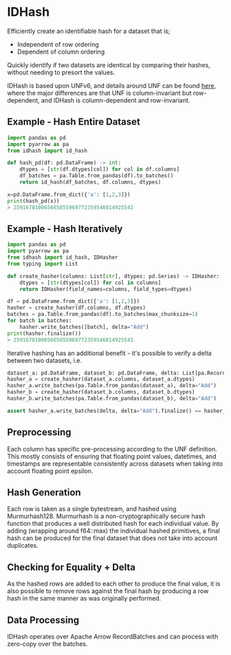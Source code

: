 # IDHash

Efficiently create an identifiable hash for a dataset that is;
* Independent of row ordering
* Dependent of column ordering

Quickly identify if two datasets are identical by comparing their hashes, without needing to presort the values.

IDHash is based upon UNFv6, and details around UNF can be found [here](https://guides.dataverse.org/en/latest/developers/unf/index.html), where the major differences are that UNF is column-invariant but row-dependent, and IDHash is column-dependent and row-invariant.


## Example - Hash Entire Dataset
```python
import pandas as pd
import pyarrow as pa
from idhash import id_hash

def hash_pd(df: pd.DataFrame) -> int:
    dtypes = [str(df.dtypes[col]) for col in df.columns]
    df_batches = pa.Table.from_pandas(df).to_batches()
    return id_hash(df_batches, df.columns, dtypes)

x=pd.DataFrame.from_dict({'a': [1,2,3]})
print(hash_pd(x))
> 259167810065665855969772359546814925541
```

## Example - Hash Iteratively
```python
import pandas as pd
import pyarrow as pa
from idhash import id_hash, IDHasher
from typing import List

def create_hasher(columns: List[str], dtypes: pd.Series) -> IDHasher:
    dtypes = [str(dtypes[col]) for col in columns]
    return IDHasher(field_names=columns, field_types=dtypes)

df = pd.DataFrame.from_dict({'a': [1,2,3]})
hasher = create_hasher(df.columns, df.dtypes)
batches = pa.Table.from_pandas(df).to_batches(max_chunksize=1)
for batch in batches:
    hasher.write_batches([batch], delta="Add")
print(hasher.finalize())
> 259167810065665855969772359546814925541
```

Iterative hashing has an additional benefit - it's possible to verify a delta between two datasets, i.e.

```python
dataset_a: pd.DataFrame, dataset_b: pd.DataFrame, delta: List[pa.RecordBatch] = load_data()
hasher_a = create_hasher(dataset_a.columns, dataset_a.dtypes)
hasher_a.write_batches(pa.Table.from_pandas(dataset_a), delta="Add")
hasher_b = create_hasher(dataset_b.columns, dataset_b.dtypes)
hasher_b.write_batches(pa.Table.from_pandas(dataset_b), delta="Add")

assert hasher_a.write_batches(delta, delta="Add").finalize() == hasher_b.finalize()
```

## Preprocessing
Each column has specific pre-processing according to the UNF definition. This mostly consists of ensuring that floating point values, datetimes, and timestamps are representable consistently across datasets when taking into account floating point epsilon. 

## Hash Generation
Each row is taken as a single bytestream, and hashed using Murmurhash128. Murmurhash is a non-cryptographically secure hash function that produces a well distributed hash for each individual value. By adding (wrapping around f64::max) the individual hashed primitives, a final hash can be produced for the final dataset that does not take into account duplicates.  

## Checking for Equality + Delta
As the hashed rows are added to each other to produce the final value, it is also possible to remove rows against the final hash by producing a row hash in the same manner as was originally performed. 

## Data Processing
IDHash operates over Apache Arrow RecordBatches and can process with zero-copy over the batches.
